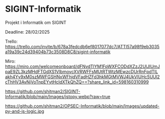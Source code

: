 # SIGINT-Informatik
Projekt i Informatik om SIGINT

Deadline: 28/02/2025

Trello: https://trello.com/invite/b/678a3fedcdb6ef8017077dc7/ATTI57a98f9eb3035a19a39c24d39404b73c3508D8C8/sigint-informatik

Miro: https://miro.com/welcomeonboard/dFNvdTlYM1FpWXFCODdXZzJ2UlJIUmJpaE9ZL3kzMHdFTGdXS1VlbmovcXVRWFFsMUtRTWtzMEwzcDUrRnFpdTlLakh4Yy9xM0szMWFGSHNxWFhjdVFadHZFd3hkMGtMVWJ4UkVIUHc5UUl2cThHV3AvNjVoTnpEYytHcldXTkQhZQ==?share_link_id=598160310999

https://github.com/shitman2/SIGINT-Informatik/blob/main/Images/jstopy.webp?raw=true

https://github.com/shitman2/OPSEC-Informatik/blob/main/Images/updated-py-and-js-logic.jpg
